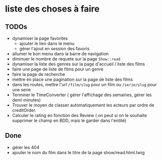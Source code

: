 # liste des choses à faire

## TODOs

- dynamiser la page favorites
  - ajouter le lien dans le menu
  - gérer l'ajout en session des favoris
- allumer le bon menu dans la barre de navigation
- diminuer le nombre de requete sur la page `Show::read`
- dynamiser la liste des genres sur la page d'accueil / liste des films
- faire une page de liste de films pour un genre
- faire la page de recherche
- mettre en place une pagination sur la page de liste des films
- dans les routes, mettre l'url `/film/slug` pour un film ou `/serie/slug` pour une serie
- Terminer le TimeConverter ( gérer l'affichage des semaines, gérer les demi minutes)
- Trouver le moyen de classer automatiquement les acteurs par ordre de creditOrder.
- Calculer le rating en fonction des Review ( on peut si on le souhaite supprimer le champ en BDD, mais le garder dans l'entité)

## Done

- gérer les 404
- ajouter le nom du film dans le titre de la page show/read.html.twig